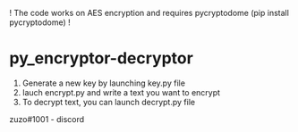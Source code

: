 ! The code works on AES encryption and requires pycryptodome (pip install pycryptodome) !

# py_encryptor-decryptor

1. Generate a new key by launching key.py file
2. lauch encrypt.py and write a text you want to encrypt
3. To decrypt text, you can launch decrypt.py file


zuzo#1001 - discord
